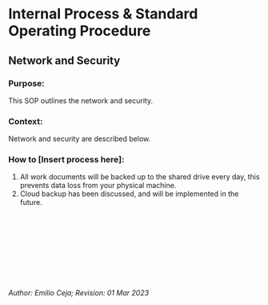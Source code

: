 # Internal Process & Standard Operating Procedure

## Network and Security


### Purpose:
This SOP outlines the network and security.


### Context:
Network and security are described below. 


### How to [Insert process here]:

1. All work documents will be backed up to the shared drive every day, this prevents data loss from your physical machine.
2. Cloud backup has been discussed, and will be implemented in the future.

<br />
<br />
<br />
<br />
<br />
<br />
<br />
<br />

*Author: Emilio Ceja; Revision: 01 Mar 2023*
